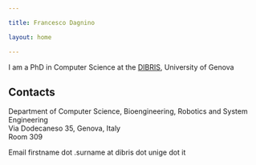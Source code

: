 ```yaml
---

title: Francesco Dagnino 

layout: home

---
```



I am a PhD in Computer Science at the [DIBRIS](https://dibris.unige.it), University of Genova

## Contacts 
Department of Computer Science, Bioengineering, Robotics and System Engineering  
Via Dodecaneso 35, Genova, Italy  
Room 309

Email firstname dot .surname at dibris dot unige dot it 

